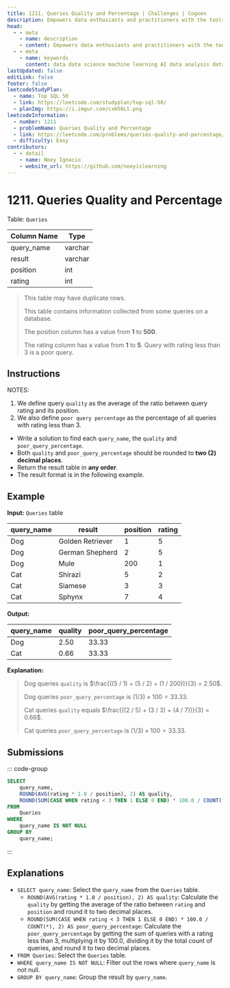 ```yaml
---
title: 1211. Queries Quality and Percentage | Challenges | Cogxen
description: Empowers data enthusiasts and practitioners with the tools and knowledge to unlock the potential of data.
head:
  - - meta
    - name: description
    - content: Empowers data enthusiasts and practitioners with the tools and knowledge to unlock the potential of data.
  - - meta
    - name: keywords
      content: data data science machine learning AI data analysis data-driven data enthusiasts data practitioners
lastUpdated: false
editLink: false
footer: false
leetcodeStudyPlan:
  - name: Top SQL 50
  - link: https://leetcode.com/studyplan/top-sql-50/
  - planImg: https://i.imgur.com/cxH56Lt.png
leetcodeInformation:
  - number: 1211
  - problemName: Queries Quality and Percentage
  - link: https://leetcode.com/problems/queries-quality-and-percentage/
  - difficulty: Easy
contributors:
  - - detail
    - name: Noey Ignacio
    - website_url: https://github.com/noeyislearning
---
```


# 1211. Queries Quality and Percentage

Table: `Queries`

<ScrollableTableContainer>

| Column Name | Type    |
| ----------- | ------- |
| query_name  | varchar |
| result      | varchar |
| position    | int     |
| rating      | int     |

</ScrollableTableContainer>

> This table may have duplicate rows.
>
> This table contains information collected from some queries on a database.
>
> The position column has a value from **1** to **500**.
>
> The rating column has a value from **1** to **5**. Query with rating less than 3 is a poor query.

## Instructions

NOTES:

1. We define query `quality` as the average of the ratio between query rating and its position.
2. We also define `poor query percentage` as the percentage of all queries with rating less than 3.

- Write a solution to find each `query_name`, the `quality` and `poor_query_percentage`.
- Both `quality` and `poor_query_percentage` should be rounded to **two (2) decimal places**.
- Return the result table in **any order**.
- The result format is in the following example.

## Example

**Input:** `Queries` table

<ScrollableTableContainer>

| query_name | result           | position | rating |
| ---------- | ---------------- | -------- | ------ |
| Dog        | Golden Retriever | 1        | 5      |
| Dog        | German Shepherd  | 2        | 5      |
| Dog        | Mule             | 200      | 1      |
| Cat        | Shirazi          | 5        | 2      |
| Cat        | Siamese          | 3        | 3      |
| Cat        | Sphynx           | 7        | 4      |

</ScrollableTableContainer>

**Output:**

<ScrollableTableContainer>

| query_name | quality | poor_query_percentage |
| ---------- | ------- | --------------------- |
| Dog        | 2.50    | 33.33                 |
| Cat        | 0.66    | 33.33                 |

</ScrollableTableContainer>

**Explanation:**

> Dog queries `quality` is $\frac{((5 / 1) + (5 / 2) + (1 / 200))}{3} = 2.50$.
>
> Dog queries `poor_query_percentage` is $(1 / 3) \times 100 = 33.33$.
>
> Cat queries `quality` equals $\frac{((2 / 5) + (3 / 3) + (4 / 7))}{3} = 0.66$.
>
> Cat queries `poor_query_percentage` is $(1 / 3) \times 100 = 33.33$.

## Submissions

::: code-group

```sql [PostgreSQL] :line-numbers
SELECT
    query_name,
    ROUND(AVG(rating * 1.0 / position), 2) AS quality,
    ROUND(SUM(CASE WHEN rating < 3 THEN 1 ELSE 0 END) * 100.0 / COUNT(*), 2) AS poor_query_percentage
FROM
    Queries
WHERE
    query_name IS NOT NULL
GROUP BY
    query_name;
```

:::

## Explanations

<CustomAccordion title="PostgreSQL" submitted_by="@noeyislearning" submit_website_url="https://github.com/noeyislearning" :collapsed=false>

- `SELECT query_name`: Select the `query_name` from the `Queries` table.
  - `ROUND(AVG(rating * 1.0 / position), 2) AS quality`: Calculate the `quality` by getting the average of the ratio between `rating` and `position` and round it to two decimal places.
  - `ROUND(SUM(CASE WHEN rating < 3 THEN 1 ELSE 0 END) * 100.0 / COUNT(*), 2) AS poor_query_percentage`: Calculate the `poor_query_percentage` by getting the sum of queries with a rating less than 3, multiplying it by 100.0, dividing it by the total count of queries, and round it to two decimal places.
- `FROM Queries`: Select the `Queries` table.
- `WHERE query_name IS NOT NULL`: Filter out the rows where `query_name` is not null.
- `GROUP BY query_name`: Group the result by `query_name`.

</CustomAccordion>
